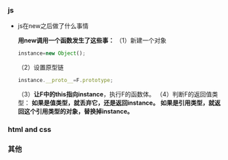 ### js

- js在new之后做了什么事情
  
  **用new调用一个函数发生了这些事：** 
  （1）新建一个对象  
  
  ```js
  instance=new Object();
  ```
  
  （2）设置原型链  
  
  ```js
  instance.__proto__=F.prototype;
  ```
  
  （3）**让F中的this指向instance**，执行F的函数体。 
  （4）判断F的返回值类型： 
  **如果是值类型，就丢弃它，还是返回instance。** 
  **如果是引用类型，就返回这个引用类型的对象，替换掉instance。**

### html and css



### 其他

